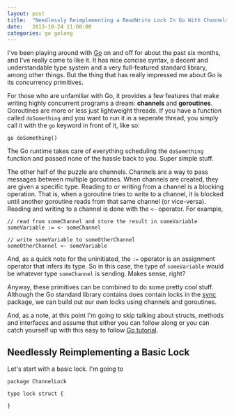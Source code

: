 ```yaml
---
layout: post
title:  "Needlessly Reimplementing a ReadWrite Lock In Go With Channels"
date:   2013-10-24 11:00:00
categories: go golang
---
```


I've been playing around with [Go](http://golang.org/) on and off for about the past six months,
and I've really come to like it. It has nice concise syntax, a decent and understandable type
system and a very full-featured standard library, among other things. But the thing that has
really impressed me about Go is its concurrency primitives.

For those who are unfamiliar with Go, it provides a few features that make writing highly 
concurrent programs a dream: **channels** and **goroutines**. Goroutines are more or less just
lightweight threads. If you have a function called `doSomething` and you want to run it in
a seperate thread, you simply call it with the `go` keyword in front of it, like so:

    go doSomething()

The Go runtime takes care of everything scheduling the `doSomething` function and passed none
of the hassle back to you. Super simple stuff.

The other half of the puzzle are channels. Channels are a way to pass messages between multiple
goroutines. When channels are created, they are given a specific type. Reading to or writing from
a channel is a blocking operation. That is, when a goroutine tries to write to a channel, it is
blocked until another goroutine reads from that same channel (or vice-versa). Reading and writing
to a channel is done with the `<-` operator. For example,

    // read from someChannel and store the result in someVariable
    someVariable := <- someChannel

    // write someVariable to someOtherChannel
    someOtherChannel <- someVariable

And, as a quick note for the uninitiated, the `:=` operator is an assignment operator that infers
its type. So in this case, the type of `someVariable` would be whatever type `someChannel` is
sending. Makes sense, right?

Anyway, these primitives can be combined to do some pretty cool stuff. Although the Go standard
library contains does contain locks in the [sync](http://golang.org/pkg/sync/) package, we can
build out our own locks using channels and goroutines.

And, as a note, at this point I'm going to skip talking about structs, methods and interfaces and assume that 
either you can follow along or you can catch yourself up with this easy to follow
[Go tutorial](http://tour.golang.org/).

Needlessly Reimplementing a Basic Lock
--------------------------------------

Let's start with a basic lock. I'm going to 

    package ChannelLock

    type lock struct {
      
    }
